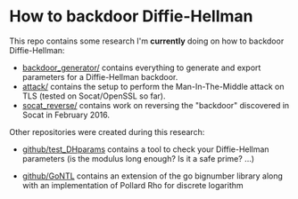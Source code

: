 # How to backdoor Diffie-Hellman

This repo contains some research I'm **currently** doing on how to backdoor Diffie-Hellman:

* [backdoor_generator/](backdoor_generator/) contains everything to generate and export parameters for a Diffie-Hellman backdoor.
* [attack/](attack/) contains the setup to perform the Man-In-The-Middle attack on TLS (tested on Socat/OpenSSL so far).
* [socat_reverse/](socat_reverse/) contains work on reversing the "backdoor" discovered in Socat in February 2016.

Other repositories were created during this research:

* [github/test_DHparams](https://github.com/mimoo/test_DHparams) contains a tool to check your Diffie-Hellman parameters (is the modulus long enough? Is it a safe prime? ...)

* [github/GoNTL](https://github.com/mimoo/GoNTL) contains an extension of the go bignumber library along with an implementation of Pollard Rho for discrete logarithm


